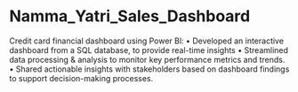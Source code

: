 # Namma_Yatri_Sales_Dashboard
Credit card financial dashboard using Power Bl: • Developed an interactive dashboard  from a SQL database, to provide real-time insights • Streamlined data processing &amp; analysis to monitor key performance metrics and trends. • Shared actionable insights with stakeholders based on dashboard findings to support decision-making processes.
